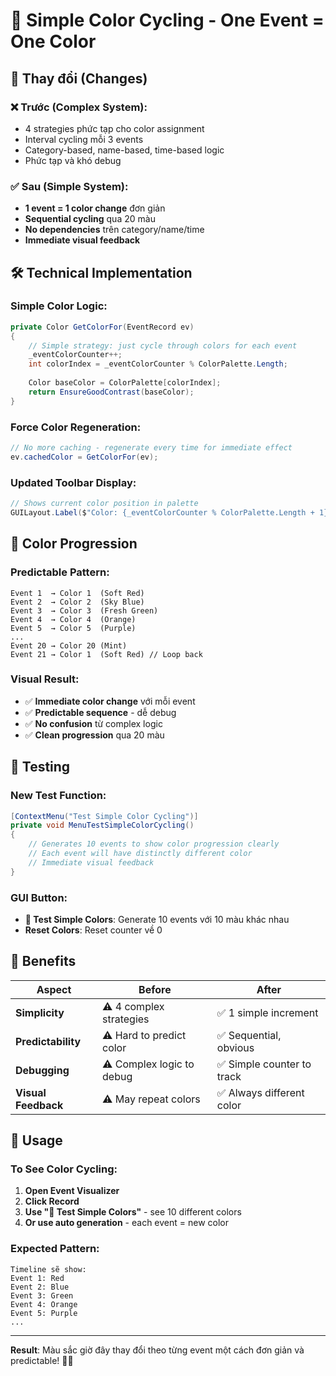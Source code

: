 # 🎨 Simple Color Cycling - One Event = One Color

## 🚀 Thay đổi (Changes)

### ❌ **Trước (Complex System):**
- 4 strategies phức tạp cho color assignment
- Interval cycling mỗi 3 events  
- Category-based, name-based, time-based logic
- Phức tạp và khó debug

### ✅ **Sau (Simple System):**
- **1 event = 1 color change** đơn giản
- **Sequential cycling** qua 20 màu
- **No dependencies** trên category/name/time
- **Immediate visual feedback**

## 🛠️ Technical Implementation

### **Simple Color Logic:**
```csharp
private Color GetColorFor(EventRecord ev)
{
    // Simple strategy: just cycle through colors for each event
    _eventColorCounter++;
    int colorIndex = _eventColorCounter % ColorPalette.Length;
    
    Color baseColor = ColorPalette[colorIndex];
    return EnsureGoodContrast(baseColor);
}
```

### **Force Color Regeneration:**
```csharp
// No more caching - regenerate every time for immediate effect
ev.cachedColor = GetColorFor(ev);
```

### **Updated Toolbar Display:**
```csharp
// Shows current color position in palette
GUILayout.Label($"Color: {_eventColorCounter % ColorPalette.Length + 1}/{ColorPalette.Length}");
```

## 🎯 Color Progression

### **Predictable Pattern:**
```
Event 1  → Color 1  (Soft Red)
Event 2  → Color 2  (Sky Blue)  
Event 3  → Color 3  (Fresh Green)
Event 4  → Color 4  (Orange)
Event 5  → Color 5  (Purple)
...
Event 20 → Color 20 (Mint)
Event 21 → Color 1  (Soft Red) // Loop back
```

### **Visual Result:**
- ✅ **Immediate color change** với mỗi event
- ✅ **Predictable sequence** - dễ debug
- ✅ **No confusion** từ complex logic
- ✅ **Clean progression** qua 20 màu

## 🧪 Testing

### **New Test Function:**
```csharp
[ContextMenu("Test Simple Color Cycling")]
private void MenuTestSimpleColorCycling()
{
    // Generates 10 events to show color progression clearly
    // Each event will have distinctly different color
    // Immediate visual feedback
}
```

### **GUI Button:**
- **🎨 Test Simple Colors**: Generate 10 events với 10 màu khác nhau
- **Reset Colors**: Reset counter về 0

## 🎨 Benefits

| Aspect | Before | After |
|--------|---------|--------|
| **Simplicity** | ⚠️ 4 complex strategies | ✅ 1 simple increment |
| **Predictability** | ⚠️ Hard to predict color | ✅ Sequential, obvious |
| **Debugging** | ⚠️ Complex logic to debug | ✅ Simple counter to track |
| **Visual Feedback** | ⚠️ May repeat colors | ✅ Always different color |

## 🚀 Usage

### **To See Color Cycling:**
1. **Open Event Visualizer**
2. **Click Record**
3. **Use "🎨 Test Simple Colors"** - see 10 different colors
4. **Or use auto generation** - each event = new color

### **Expected Pattern:**
```
Timeline sẽ show:
Event 1: Red
Event 2: Blue  
Event 3: Green
Event 4: Orange
Event 5: Purple
...
```

---

**Result**: Màu sắc giờ đây thay đổi theo từng event một cách đơn giản và predictable! 🌈✨